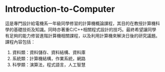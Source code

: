 # Introduction-to-Computer
這是專門設計給電機系一年級同學修習的計算機概論課程，其目的在教授計算機科學的基礎技術及知識。同時亦著重C/C++相關程式設計的技巧。最終希望讓同學有足夠的能力修習進階計算機相關課程，以及利用計算機來解決日後的研究議題。課程內容包括： 

1. 資料類：資料儲存、資料結構、資料庫 
2. 系統類：計算機結構，作業系統，網路 
3. 科學類：演算法，程式語言，人工智慧 
